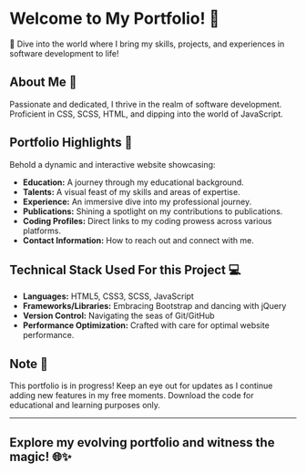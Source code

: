 # Welcome to My Portfolio! 🌟

🚀 Dive into the world where I bring my skills, projects, and experiences in software development to life!

## About Me 💼

Passionate and dedicated, I thrive in the realm of software development. Proficient in CSS, SCSS, HTML, and dipping into the world of JavaScript.

## Portfolio Highlights 🎨

Behold a dynamic and interactive website showcasing:

- **Education:** A journey through my educational background.
- **Talents:** A visual feast of my skills and areas of expertise.
- **Experience:** An immersive dive into my professional journey.
- **Publications:** Shining a spotlight on my contributions to publications.
- **Coding Profiles:** Direct links to my coding prowess across various platforms.
- **Contact Information:** How to reach out and connect with me.

## Technical Stack Used For this Project 💻

- **Languages:** HTML5, CSS3, SCSS, JavaScript 
- **Frameworks/Libraries:** Embracing Bootstrap and dancing with jQuery
- **Version Control:** Navigating the seas of Git/GitHub
- **Performance Optimization:** Crafted with care for optimal website performance.

## Note 📝

This portfolio is in progress! Keep an eye out for updates as I continue adding new features in my free moments. Download the code for educational and learning purposes only.

---

## Explore my evolving portfolio <!-- [here](https://gopi76.github.io/Portfolio.github.io/) --> and witness the magic! 🌐✨
